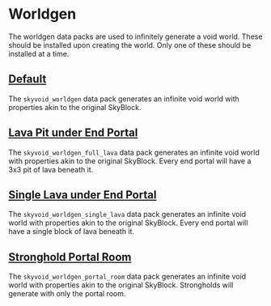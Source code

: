 # Worldgen
The worldgen data packs are used to infinitely generate a void world. These should be installed upon creating the world. Only one of these should be installed at a time.

## [Default](https://github.com/BluePsychoRanger/SkyBlock_Collection/blob/main/worldgen/skyvoid_worldgen)
The `skyvoid_worldgen` data pack generates an infinite void world with properties akin to the original SkyBlock. 
## [Lava Pit under End Portal](https://github.com/BluePsychoRanger/SkyBlock_Collection/blob/main/worldgen/skyvoid_worldgen_full_lava)
The `skyvoid_worldgen_full_lava` data pack generates an infinite void world with properties akin to the original SkyBlock. Every end portal will have a 3x3 pit of lava beneath it. 
## [Single Lava under End Portal](https://github.com/BluePsychoRanger/SkyBlock_Collection/blob/main/worldgen/skyvoid_worldgen_single_lava)
The `skyvoid_worldgen_single_lava` data pack generates an infinite void world with properties akin to the original SkyBlock. Every end portal will have a single block of lava beneath it. 
## [Stronghold Portal Room](https://github.com/BluePsychoRanger/SkyBlock_Collection/blob/main/worldgen/skyvoid_worldgen_portal_room)
The `skyvoid_worldgen_portal_room` data pack generates an infinite void world with properties akin to the original SkyBlock. Strongholds will generate with only the portal room. 
